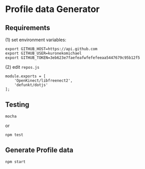  Profile data Generator
========================

## Requirements

(1) set environment variables:

```
export GITHUB_HOST=https://api.github.com
export GITHUB_USER=kuronekomichael
export GITHUB_TOKEN=3eb623e7faefeafwfefefeeaa5447679c95b12f5
```

(2) edit `repos.js`

```
module.exports = [
    'OpenKinect/libfreenect2',
    'defunkt/dotjs'
];
```

## Testing

```
mocha
```

or

```
npm test
```

## Generate Profile data

```
npm start
```
